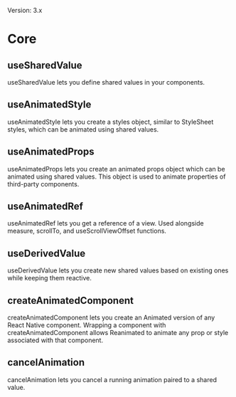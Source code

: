 Version: 3.x

# Core

## useSharedValue

useSharedValue lets you define shared values in your components.

## useAnimatedStyle

useAnimatedStyle lets you create a styles object, similar to StyleSheet styles, which can be animated using shared values.

## useAnimatedProps

useAnimatedProps lets you create an animated props object which can be animated using shared values. This object is used to animate properties of third-party components.

## useAnimatedRef

useAnimatedRef lets you get a reference of a view. Used alongside measure, scrollTo, and useScrollViewOffset functions.

## useDerivedValue

useDerivedValue lets you create new shared values based on existing ones while keeping them reactive.

## createAnimatedComponent

createAnimatedComponent lets you create an Animated version of any React Native component. Wrapping a component with createAnimatedComponent allows Reanimated to animate any prop or style associated with that component.

## cancelAnimation

cancelAnimation lets you cancel a running animation paired to a shared value.
